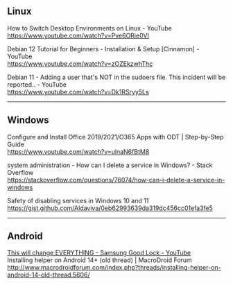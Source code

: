 
## Linux
How to Switch Desktop Environments on Linux - YouTube<br/>
https://www.youtube.com/watch?v=Pve6ORie0VI

Debian 12 Tutorial for Beginners - Installation & Setup [Cinnamon] - YouTube<br/>
https://www.youtube.com/watch?v=zOZEkzwhThc

Debian 11 - Adding a user that's NOT in the sudoers file. This incident will be reported.. - YouTube<br/>
https://www.youtube.com/watch?v=Dk1RSryy5Ls

---
## Windows
Configure and Install Office 2019/2021/O365 Apps with ODT | Step-by-Step Guide<br/>
https://www.youtube.com/watch?v=ulnaN6fBtM8

system administration - How can I delete a service in Windows? - Stack Overflow<br/>
https://stackoverflow.com/questions/76074/how-can-i-delete-a-service-in-windows

Safety of disabling services in Windows 10 and 11<br/>
https://gist.github.com/Aldaviva/0eb62993639da319dc456cc01efa3fe5

---
## Android
[This will change EVERYTHING - Samsung Good Lock - YouTube<br/>](https://www.youtube.com/watch?v=MCjiGJL8PBE)
Installing helper on Android 14+ (old thread) | MacroDroid Forum<br/>
http://www.macrodroidforum.com/index.php?threads/installing-helper-on-android-14-old-thread.5606/

